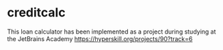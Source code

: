 # creditcalc
This loan calculator has been implemented as a project during studying at the JetBrains Academy
https://hyperskill.org/projects/90?track=6
